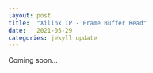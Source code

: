 ```yaml
---
layout: post
title:  "Xilinx IP - Frame Buffer Read"
date:   2021-05-29 
categories: jekyll update
---
```


Coming soon...
